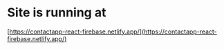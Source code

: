 # Site is running at

[https://contactapp-react-firebase.netlify.app/](https://contactapp-react-firebase.netlify.app/)
